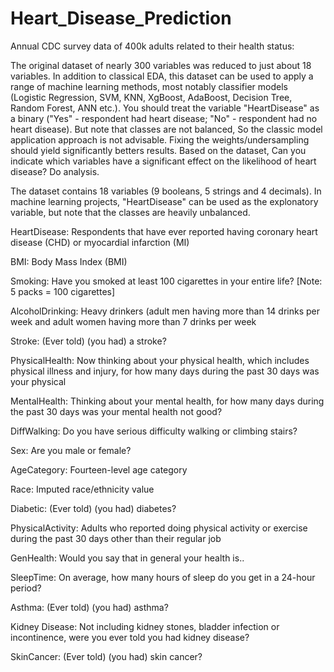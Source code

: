 # Heart_Disease_Prediction
Annual CDC survey data of 400k adults related to their health status:

The original dataset of nearly 300 variables was reduced to just about 18 variables. In addition to classical EDA, this dataset can be used to apply a range of machine learning methods, most notably classifier models (Logistic Regression, SVM, KNN, XgBoost, AdaBoost, Decision Tree, Random Forest, ANN etc.). You should treat the variable "HeartDisease" as a binary ("Yes" - respondent had heart disease; "No" - respondent had no heart disease). But note that classes are not balanced, So the classic model application approach is not advisable. Fixing the weights/undersampling should yield significantly betters results. Based on the dataset, Can you indicate which variables have a significant effect on the likelihood of heart disease? Do analysis.

The dataset contains 18 variables (9 booleans, 5 strings and 4 decimals). In machine learning projects, "HeartDisease" can be used as the explonatory variable, but note that the classes are heavily unbalanced.

HeartDisease: Respondents that have ever reported having coronary heart disease (CHD) or myocardial infarction (MI)

BMI: Body Mass Index (BMI)

Smoking: Have you smoked at least 100 cigarettes in your entire life? [Note: 5 packs = 100 cigarettes]

AlcoholDrinking: Heavy drinkers (adult men having more than 14 drinks per week and adult women having more than 7 drinks per week

Stroke: (Ever told) (you had) a stroke?

PhysicalHealth: Now thinking about your physical health, which includes physical illness and injury, for how many days during the past 30 days was your physical

MentalHealth: Thinking about your mental health, for how many days during the past 30 days was your mental health not good?

DiffWalking: Do you have serious difficulty walking or climbing stairs?

Sex: Are you male or female?

AgeCategory: Fourteen-level age category

Race: Imputed race/ethnicity value

Diabetic: (Ever told) (you had) diabetes?

PhysicalActivity: Adults who reported doing physical activity or exercise during the past 30 days other than their regular job

GenHealth: Would you say that in general your health is..

SleepTime: On average, how many hours of sleep do you get in a 24-hour period?

Asthma: (Ever told) (you had) asthma?

Kidney Disease: Not including kidney stones, bladder infection or incontinence, were you ever told you had kidney disease?

SkinCancer: (Ever told) (you had) skin cancer?
